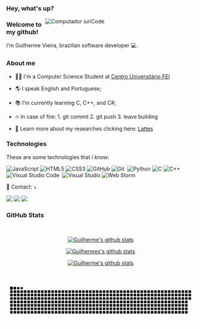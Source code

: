 ### Hey, what's up? 

<img src="https://raw.githubusercontent.com/MicaelliMedeiros/micaellimedeiros/master/image/computer-illustration.png" min-width="400px" max-width="400px" width="400px" align="right" alt="Computador iuriCode">

### Welcome to my github!
<p>
  I'm Guilherme Vieira, brazilian software developer 💻.
</p>

### About me

- 👨‍🎓 I'm a Computer Science Student at [Centro Universitário FEI](https://portal.fei.edu.br/)

- 🌎 I speak English and Portuguese; 

- 📚 I’m currently learning C, C++, and C#; 

- 🔥 In case of fire: 1. git commit 2. git push 3. leave building 

- 🔬 Learn more about my researches clicking here: [Lattes](http://lattes.cnpq.br/1068463278563669)

### Technologies

These are some technologies that i know:

![JavaScript](https://img.shields.io/badge/JavaScript-323330?style=for-the-badge&logo=javascript&logoColor=F7DF1E)
![HTML5](https://img.shields.io/badge/HTML5-E34F26?style=for-the-badge&logo=html5&logoColor=white)
![CSS3](https://img.shields.io/badge/CSS3-1572B6?style=for-the-badge&logo=css3&logoColor=white)
![GitHub](https://img.shields.io/badge/GitHub-100000?style=for-the-badge&logo=github&logoColor=white)
![Git](https://img.shields.io/badge/Git-F05032?style=for-the-badge&logo=git&logoColor=white)&nbsp;
![Python](https://img.shields.io/badge/Python-3776AB?style=for-the-badge&logo=python&logoColor=white)
![C](https://img.shields.io/badge/C-00599C?style=for-the-badge&logo=c&logoColor=white)
![C++](https://img.shields.io/badge/C%2B%2B-00599C?style=for-the-badge&logo=c%2B%2B&logoColor=white)
![Visual Studio Code](https://img.shields.io/badge/Visual_Studio_Code-0078D4?style=for-the-badge&logo=visual%20studio%20code&logoColor=white)&nbsp;
![Visual Studio](https://img.shields.io/badge/Visual_Studio-5C2D91?style=for-the-badge&logo=visual%20studio&logoColor=white)
![Web Storm](https://img.shields.io/badge/WebStorm-000000?style=for-the-badge&logo=WebStorm&logoColor=white)

<p align="left">
  💌 Contact: ⤵️
</p>

<p align="left">
  <a href="https://www.linkedin.com/in/guilhermevieirasilvagoncalves/"><img src="https://img.shields.io/badge/-Guilherme%20Vieira-0077B5?style=flat&logo=Linkedin&logoColor=white"/></a>
  <a href="mailto:guilhermevieirasilvag@gmail.com"><img src="https://img.shields.io/badge/-guilhermevieirasilvag@gmail.com-D14836?style=flat&logo=Gmail&logoColor=white"/></a>
  <a href="https://instagram.com/lliewp"><img src="https://img.shields.io/badge/-@lliewp_-E4405F?style=flat&logo=Instagram&logoColor=white"/></a>
</p>


### GitHub Stats
<br/>


<center>
    <tr>
      <td>
        <p align="center"><a href="#"><img width="400px" src="https://github-readme-stats.vercel.app/api?username=guilhermevieirasilvagoncalves&show_icons=true&count_private=true&hide_border=true&&exclude_repo=DatabaseAnalysisProject,probability-and-statistics-database-analysis,FacialRecognitionProject,ClassroomProject&include_all_commits=true&theme=nightowl" alt="Guilherme's github stats"/>
          </a></p>
       <p align="center"><a href="#"><img width="400px" src="https://github-readme-streak-stats.herokuapp.com/?user=guilhermevieirasilvagoncalves&hide_border=true&theme=nightowl"  alt="Guilhermes's github stats"/></a></p>
      </td>
       <td>
        <p align="center"><a href="#"><img width="400px" src="https://github-readme-stats.vercel.app/api/top-langs?username=guilhermevieirasilvagoncalves&layout=compact&langs_count=20&hide_border=true&theme=nightowl" alt="Guilherme's github stats"/> </a></p>
      </td>
      </tr>
</center>
<br/>

![Snake animation](https://github.com/guilhermevieirasilvagoncalves/guilhermevieirasilvagoncalves/blob/output/github-contribution-grid-snake.svg)
